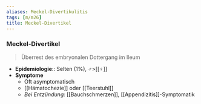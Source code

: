 ```yaml
---
aliases: Meckel-Divertikulitis
tags: [m/m26]
title: Meckel-Divertikel
---
```

### Meckel-Divertikel
> Überrest des embryonalen Dottergang im Ileum
- **Epidemiologie**:: Selten (1%), ♂>[[♀]]
- **Symptome**
	- Oft asymptomatisch
	- [[Hämatochezie]] oder [[Teerstuhl]]
	- *Bei Entzündung:* [[Bauchschmerzen]], [[Appendizitis]]-Symptomatik